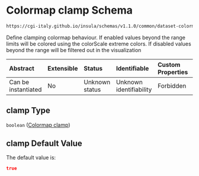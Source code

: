 # Colormap clamp Schema

```txt
https://cgi-italy.github.io/insula/schemas/v1.1.0/common/dataset-colormap.schema.json#/properties/clamp
```

Define clamping colormap behaviour. If enabled values beyond the range limits will be colored using the colorScale extreme colors. If disabled values beyond the range will be filtered out in the visualization

| Abstract            | Extensible | Status         | Identifiable            | Custom Properties | Additional Properties | Access Restrictions | Defined In                                                                                           |
| :------------------ | :--------- | :------------- | :---------------------- | :---------------- | :-------------------- | :------------------ | :--------------------------------------------------------------------------------------------------- |
| Can be instantiated | No         | Unknown status | Unknown identifiability | Forbidden         | Allowed               | none                | [dataset-colormap.schema.json\*](schemas/common/dataset-colormap.schema.json) |

## clamp Type

`boolean` ([Colormap clamp](dataset-colormap-properties-colormap-clamp.md))

## clamp Default Value

The default value is:

```json
true
```
